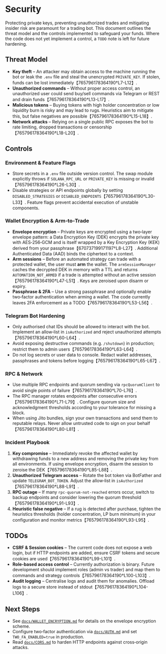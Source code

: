 # Security

Protecting private keys, preventing unauthorized trades and mitigating insider risk are paramount for a trading bot.  This document outlines the threat model and the controls implemented to safeguard your funds.  Where the code does not yet implement a control, a `TODO` note is left for future hardening.

## Threat Model

* **Key theft** – An attacker may obtain access to the machine running the bot or leak the `.env` file and steal the unencrypted `PRIVATE_KEY`.  If stolen, funds can be lost immediately【765796178364190†L7-L12】.
* **Unauthorized commands** – Without proper access control, an unauthorized user could send buy/sell commands via Telegram or REST and drain funds【765796178364190†L13-L17】.
* **Malicious tokens** – Buying tokens with high holder concentration or low liquidity burn is risky and may lead to rugs.  Heuristics aim to mitigate this, but false negatives are possible【765796178364190†L15-L18】.
* **Network attacks** – Relying on a single public RPC exposes the bot to rate limiting, dropped transactions or censorship【765796178364190†L18-L20】.

## Controls

### Environment & Feature Flags

* Store secrets in a `.env` file outside version control.  The swap module explicitly throws if `SOLANA_RPC_URL` or `PRIVATE_KEY` is missing or invalid【765796178364190†L26-L30】.
* Disable strategies or API endpoints globally by setting `DISABLED_STRATEGIES` or `DISABLED_ENDPOINTS`【765796178364190†L30-L33】.  Feature flags prevent accidental execution of unstable components.

### Wallet Encryption & Arm‑to‑Trade

* **Envelope encryption** – Private keys are encrypted using a two‑layer envelope pattern: a Data Encryption Key (DEK) encrypts the private key with AES‑256‑GCM and is itself wrapped by a Key Encryption Key (KEK) derived from your passphrase【670737199171197†L8-L27】.  Additional Authenticated Data (AAD) binds the ciphertext to a context.
* **Arm sessions** – Before an automated strategy can trade with a protected wallet, the user must **arm** the wallet.  The `armSessionManager` caches the decrypted DEK in memory with a TTL and returns `AUTOMATION_NOT_ARMED` if a trade is attempted without an active session【765796178364190†L47-L51】.  Keys are zeroised upon disarm or expiry.
* **Passphrase & 2FA** – Use a strong passphrase and optionally enable two‑factor authentication when arming a wallet.  The code currently leaves 2FA enforcement as a TODO【765796178364190†L53-L56】.

### Telegram Bot Hardening

* Only authorised chat IDs should be allowed to interact with the bot.  Implement an allow‑list in `isAuthorized` and reject unauthorized attempts【765796178364190†L60-L64】.
* Avoid exposing destructive commands (e.g. `/shutdown`) in production; restrict them to admin users【765796178364190†L63-L64】.
* Do not log secrets or user data to console.  Redact wallet addresses, passphrases and tokens before logging【765796178364190†L65-L67】.

### RPC & Network

* Use multiple RPC endpoints and quorum sending via `rpcQuorumClient` to avoid single points of failure【765796178364190†L70-L76】.
* The RPC manager rotates endpoints after consecutive errors【765796178364190†L71-L79】.  Configure quorum size and acknowledgment thresholds according to your tolerance for missing a block.
* When using Jito bundles, sign your own transactions and send them to reputable relays.  Never allow untrusted code to sign on your behalf【765796178364190†L80-L81】.

### Incident Playbook

1. **Key compromise** – Immediately revoke the affected wallet by withdrawing funds to a new address and removing the private key from all environments.  If using envelope encryption, disarm the session to zeroise the DEK【765796178364190†L85-L88】.
2. **Unauthorized Telegram access** – Rotate the bot token via BotFather and update `TELEGRAM_BOT_TOKEN`.  Adjust the allow‑list in `isAuthorized`【765796178364190†L88-L91】.
3. **RPC outage** – If many `rpc-quorum-not-reached` errors occur, switch to backup endpoints and consider lowering the quorum threshold【765796178364190†L91-L93】.
4. **Heuristic false negative** – If a rug is detected after purchase, tighten the heuristics thresholds (holder concentration, LP burn minimum) in your configuration and monitor metrics【765796178364190†L93-L95】.

## TODOs

* **CSRF & Session cookies** – The current code does not expose a web login, but if HTTP endpoints are added, ensure CSRF tokens and secure cookies are used【765796178364190†L99-L101】.
* **Role‑based access control** – Currently authorization is binary.  Future development should implement roles (admin vs trader) and map them to commands and strategy controls【765796178364190†L100-L103】.
* **Audit logging** – Centralise logs and audit them for anomalies.  Offload logs to a secure store instead of stdout【765796178364190†L104-L106】.

## Next Steps

* See [`docs/WALLET_ENCRYPTION.md`](WALLET_ENCRYPTION.md) for details on the envelope encryption scheme.
* Configure two‑factor authentication via [`docs/AUTH.md`](AUTH.md) and set `TWO_FA_ENABLED=true` in production.
* Read [`docs/CORS.md`](CORS.md) to harden HTTP endpoints against cross‑origin attacks.
